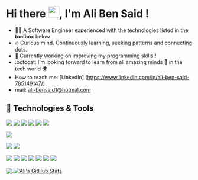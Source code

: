 <!-- ### Hi there is Ali ben said  👋 -->
# Hi there <img src="https://raw.githubusercontent.com/MartinHeinz/MartinHeinz/master/wave.gif" width="30px"/>, I'm Ali Ben Said !

- 👨‍💻 A Software Engineer experienced with the technologies listed in the **toolbox** below. 
- 🔥 Curious mind. Continuously learning, seeking patterns and connecting dots.
- 🔭 Currently working on improving my programming skills!! 
- :octocat: I’m looking forward to learn from all amazing minds 🧠 in the tech world 🌍
- How to reach me: [LinkedIn] (https://www.linkedin.com/in/ali-ben-said-785149147/) 
- mail: ali-bensaid1@hotmal.com 

<!-- - 🔭 I’m currently working on Mobile Delivery application  -->
<!-- - 🌱 I’m currently learning FullStack Dev

- 📫 How to reach me: [LinkedIn] (https://www.linkedin.com/in/ali-ben-said-785149147/) -->


## 🔧 Technologies & Tools

![](https://img.shields.io/badge/Editor-VS_Code-informational?style=flat&logo=visual-studio-code&logoColor=white&color=007ACC)
![](https://img.shields.io/badge/Code-Python-informational?style=flat&logo=python&logoColor=white&color=3776AB)
![](https://img.shields.io/badge/Code-Django-informational?style=flat&logo=django&logoColor=white&color=092E20)
![](https://img.shields.io/badge/Code-Flask-informational?style=flat&logo=flask&logoColor=white&color=000000)
![](https://img.shields.io/badge/Code-Flutter-informational?style=flat&logo=flutter&logoColor=white&color=02569B)
![](https://img.shields.io/badge/Code-JavaScript-informational?style=flat&logo=javascript&logoColor=white&color=F7DF1E)
<!-- ![](https://img.shields.io/badge/Code-Typescript-informational?style=flat&logo=typescript&logoColor=white&color=3178C6) -->
![](https://img.shields.io/badge/Code-Gatsby-informational?style=flat&logo=gatsby&logoColor=white&color=663399)
<!-- ![](https://img.shields.io/badge/Code-Nextjs-informational?style=flat&logo=next.js&logoColor=white&color=00000) -->
![](https://img.shields.io/badge/Code-Nodejs-informational?style=flat&logo=node.js&logoColor=white&color=339933)
![](https://img.shields.io/badge/Code-React-informational?style=flat&logo=react&logoColor=white&color=61DAFB)
<!-- ![](https://img.shields.io/badge/Code-Vue-informational?style=flat&logo=vue.js&logoColor=white&color=4FC08D) -->
![](https://img.shields.io/badge/Shell-Bash-informational?style=flat&logo=gnu-bash&logoColor=white&color=4EAA25)
![](https://img.shields.io/badge/DB-PostgreSQL-informational?style=flat&logo=postgresql&logoColor=white&color=336791)
![](https://img.shields.io/badge/DB-MongoDB-informational?style=flat&logo=mongodb&logoColor=white&color=47A248)
![](https://img.shields.io/badge/DB-MySQL-informational?style=flat&logo=mysql&logoColor=white&color=4479A1)
![](https://img.shields.io/badge/Version-Git-informational?style=flat&logo=git&logoColor=white&color=F05032)
![](https://img.shields.io/badge/OS-Ubuntu-informational?style=flat&logo=ubuntu&logoColor=white&color=E95420)
![](https://img.shields.io/badge/OS-MacOS-informational?style=flat&logo=macOS&logoColor=white&color=000000)

<a href="https://github.com/ali0707/ali0707">
  <img align="center" src="https://github-readme-stats.vercel.app/api/top-langs/?username=ali0707&hide=css,html&title_color=ffffff&text_color=c9cacc&icon_color=2bbc8a&bg_color=151515" />
 
</a>
<a href="https://github.com/ali0707/ali0707">
  
  <img align="center" src="https://github-readme-stats.vercel.app/api/?username=ali0707&&show_icons=true&title_color=fffffff&&icon_color2acf&text_color=daf7dc&bg_color=151515" alt="Ali's GitHub Stats" />
</a>

